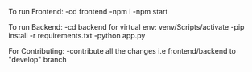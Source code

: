 
To run Frontend:
-cd frontend
-npm i
-npm start

To run Backend:
-cd backend
for virtual env: venv/Scripts/activate
-pip install -r requirements.txt
-python app.py

For Contributing:
-contribute all the changes i.e frontend/backend to "develop" branch 

